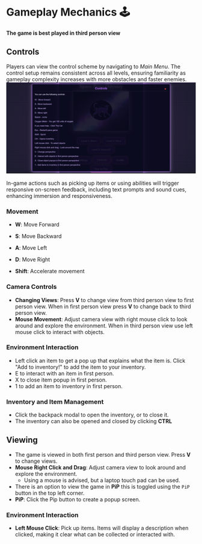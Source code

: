 # Gameplay Mechanics :joystick:

**The game is best played in third person view**

## Controls
Players can view the control scheme by navigating to *Main Menu*. The control setup remains consistent across all levels, ensuring familiarity as gameplay complexity increases with more obstacles and faster enemies.
![Controls](media/controls2.png)

In-game actions such as picking up items or using abilities will trigger responsive on-screen feedback, including text prompts and sound cues, enhancing immersion and responsiveness.

### Movement
- **W**: Move Forward
- **S**: Move Backward
- **A**: Move Left
- **D**: Move Right

- **Shift**: Accelerate movement
  
### Camera Controls
- **Changing Views**: Press **V** to change view from third person view to first person view. When in first person view press **V** to change back to third person view.
- **Mouse Movement**: Adjust camera view with right mouse click to look around and explore the environment. When in third person view use left mouse click to interact with objects. 

### Environment Interaction
- Left click an item to get a pop up that explains what the item is. Click "Add to inventory!" to add the item to your inventory.
- E to interact with an item in first person.
- X to close item popup in first person.
- 1 to add an item to inventory in first person.

### Inventory and Item Management
- Click the backpack modal to open the inventory, or to close it.
- The inventory can also be opened and closed by clicking **CTRL**

## Viewing
- The game is viewed in both first person and third person view. Press **V** to change views.
- **Mouse Right Click and Drag**: Adjust camera view to look around and explore the environment.
  - Using a mouse is advised, but a laptop touch pad can be used. 
- There is an option to view the game in **PiP** this is toggled using the `PiP` button in the top left corner.
- **PiP**: Click the Pip button to create a popup screen.

### Environment Interaction
- **Left Mouse Click**: Pick up items. Items will display a description when clicked, making it clear what can be collected or interacted with.

